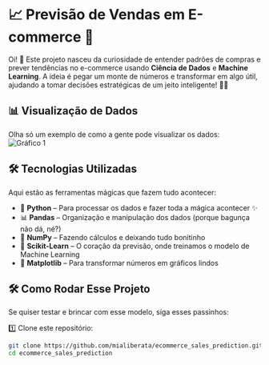 # 📈 Previsão de Vendas em E-commerce 🚀  

Oi! 🌸 Este projeto nasceu da curiosidade de entender padrões de compras e prever tendências no e-commerce usando **Ciência de Dados** e **Machine Learning**. A ideia é pegar um monte de números e transformar em algo útil, ajudando a tomar decisões estratégicas de um jeito inteligente! 🧠✨  

## 📊 Visualização de Dados  
Olha só um exemplo de como a gente pode visualizar os dados:  
![Gráfico 1](https://raw.githubusercontent.com/mialiberata/ecommerce_sales_prediction/img/minha-imagem.png)

## 🛠️ Tecnologias Utilizadas  
Aqui estão as ferramentas mágicas que fazem tudo acontecer:  

- 🐍 **Python** – Para processar os dados e fazer toda a mágica acontecer ✨  
- 📊 **Pandas** – Organização e manipulação dos dados (porque bagunça não dá, né?)  
- 🔢 **NumPy** – Fazendo cálculos e deixando tudo bonitinho  
- 🤖 **Scikit-Learn** – O coração da previsão, onde treinamos o modelo de Machine Learning  
- 🎨 **Matplotlib** – Para transformar números em gráficos lindos  

## 🛠️ Como Rodar Esse Projeto  

Se quiser testar e brincar com esse modelo, siga esses passinhos:  

1️⃣ Clone este repositório:  
   ```bash
   git clone https://github.com/mialiberata/ecommerce_sales_prediction.git
   cd ecommerce_sales_prediction
   
